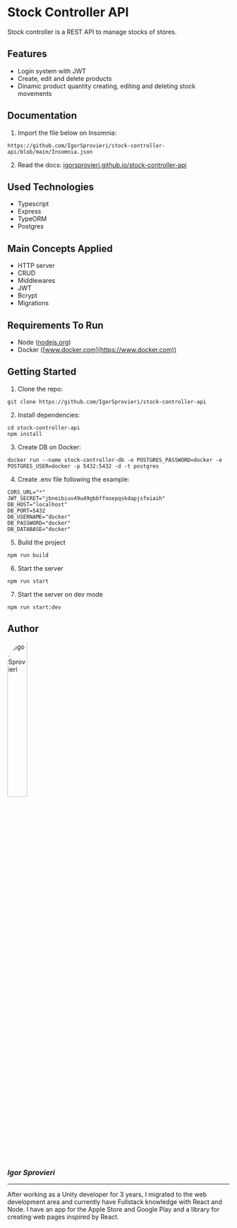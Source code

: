 # Stock Controller API

Stock controller is a REST API to manage stocks of stores.

## Features

- Login system with JWT
- Create, edit and delete products
- Dinamic product quantity creating, editing and deleting stock movements

## Documentation

1. Import the file below on Insomnia:

```
https://github.com/IgorSprovieri/stock-controller-api/blob/main/Insomnia.json
```

2. Read the docs: [igorsprovieri.github.io/stock-controller-api](https://igorsprovieri.github.io/stock-controller-api)

## Used Technologies

- Typescript
- Express
- TypeORM
- Postgres

## Main Concepts Applied

- HTTP server
- CRUD
- Middlewares
- JWT
- Bcrypt
- Migrations

## Requirements To Run

- Node ([nodejs.org](https://nodejs.org/en))
- Docker ([www.docker.com](https://www.docker.com))

## Getting Started

1. Clone the repo:

```
git clone https://github.com/IgorSprovieri/stock-controller-api
```

2. Install dependencies:

```
cd stock-controller-api
npm install
```

3. Create DB on Docker:

```
docker run --name stock-controller-db -e POSTGRES_PASSWORD=docker -e POSTGRES_USER=docker -p 5432:5432 -d -t postgres
```

4. Create .env file following the example:

```
CORS_URL="*"
JWT_SECRET="jbneibiuv49u49gbbffnoepqskdapjsfoiaih"
DB_HOST="localhost"
DB_PORT=5432
DB_USERNAME="docker"
DB_PASSWORD="docker"
DB_DATABASE="docker"
```

5. Build the project

```
npm run build
```

6. Start the server

```
npm run start
```

7. Start the server on dev mode

```
npm run start:dev
```

## Author

<img src="https://media.licdn.com/dms/image/D4D03AQFdLhogHwQVog/profile-displayphoto-shrink_800_800/0/1672976913935?e=1695859200&v=beta&t=SR6o-9db7Oi-uRMAXwFS_mW4ZZXeAI1YQ7MfVwYVnDI" alt="Igor Sprovieri" style="width: 30%; border-radius: 50px;"/>

### _Igor Sprovieri_

---

After working as a Unity developer for 3 years, I migrated to the web development area and currently have Fullstack knowledge with React and Node. I have an app for the Apple Store and Google Play and a library for creating web pages inspired by React.
